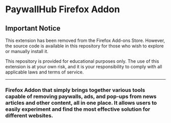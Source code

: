 
# PaywallHub Firefox Addon

## Important Notice

This extension has been removed from the Firefox Add-ons Store. However, the source code is available in this repository for those who wish to explore or manually install it.

This repository is provided for educational purposes only. The use of this extension is at your own risk, and it is your responsibility to comply with all applicable laws and terms of service.

---

### Firefox Addon that simply brings together various tools capable of removing paywalls, ads, and pop-ups from news articles and other content, all in one place. It allows users to easily experiment and find the most effective solution for different websites.


